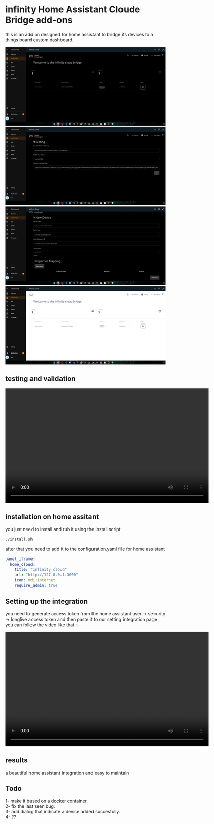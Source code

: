 # infinity Home Assistant Cloude Bridge add-ons

this is an add on designed for home assistant to bridge its devices to a things board custom dashboard.

<img src="screenshots/Screenshot from 2024-07-08 04-00-55.png" >
<img src="screenshots/Screenshot from 2024-07-08 04-01-08.png" >
<img src="screenshots/Screenshot from 2024-07-08 04-01-18.png" >
<img src="screenshots/Screenshot from 2024-07-08 04-01-25.png" >

## testing and validation
<video width="640" height="360" controls>
  <source src="screenshots/videos/infinityhassaddon-2024-07-08_04.03.10.mp4" type="video/mp4">
  Your browser does not support the video tag.
</video>


## installation on home assitant 

you just need to install and rub it using the install script

```bash
./install.sh
```

after that you need to add it to the configuration.yaml file for home assistant


```yaml
panel_iframe:
  home_cloud:
    title: "infinity cloud"
    url: "http://127.0.0.1:3000"
    icon: mdi:internet
    require_admin: true
```

## Setting up the integration 

you need to generate access token from the home assistant user -> security -> longlive access token and then paste it to our setting integration page
, you can follow the video like that :-

<video width="640" height="360" controls>
  <source src="screenshots/videos/infinityhassaddonsetting-2024-07-08_04.06.45.mp4" type="video/mp4">
  Your browser does not support the video tag.
</video>



## results 

a beautiful home assistant integration and easy to maintain


## Todo

1- make it based on a docker container.<br>
2- fix the last seen bug.<br>
3- add dialog that indicate a device added succesfully.<br>
4- ??